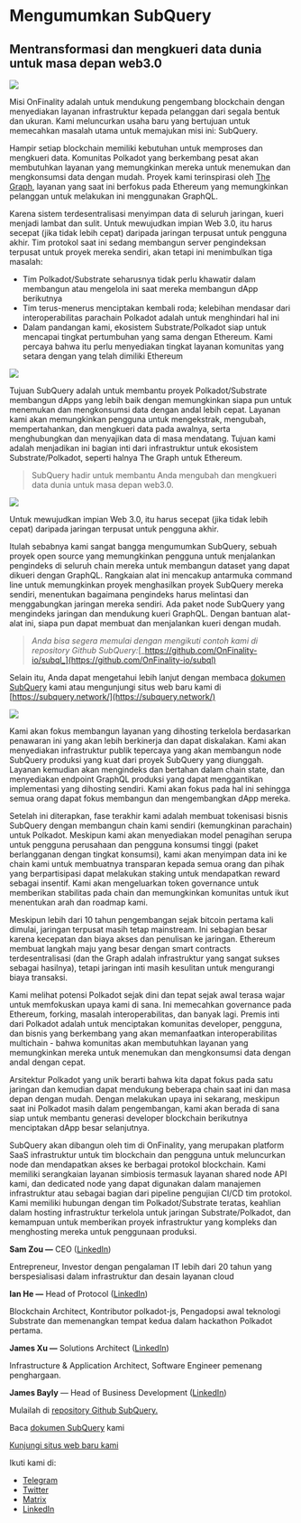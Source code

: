 # Mengumumkan SubQuery

## Mentransformasi dan mengkueri data dunia untuk masa depan web3.0

![](https://miro.medium.com/max/1400/1*J5u22qNxndcuCrFJ1mfGqg.png)

Misi OnFinality adalah untuk mendukung pengembang blockchain dengan menyediakan layanan infrastruktur kepada pelanggan dari segala bentuk dan ukuran. Kami meluncurkan usaha baru yang bertujuan untuk memecahkan masalah utama untuk memajukan misi ini: SubQuery.

Hampir setiap blockchain memiliki kebutuhan untuk memproses dan mengkueri data. Komunitas Polkadot yang berkembang pesat akan membutuhkan layanan yang memungkinkan mereka untuk menemukan dan mengkonsumsi data dengan mudah. Proyek kami terinspirasi oleh [The Graph](https://thegraph.com/), layanan yang saat ini berfokus pada Ethereum yang memungkinkan pelanggan untuk melakukan ini menggunakan GraphQL.

Karena sistem terdesentralisasi menyimpan data di seluruh jaringan, kueri menjadi lambat dan sulit. Untuk mewujudkan impian Web 3.0, itu harus secepat (jika tidak lebih cepat) daripada jaringan terpusat untuk pengguna akhir. Tim protokol saat ini sedang membangun server pengindeksan terpusat untuk proyek mereka sendiri, akan tetapi ini menimbulkan tiga masalah:

-   Tim Polkadot/Substrate seharusnya tidak perlu khawatir dalam membangun atau mengelola ini saat mereka membangun dApp berikutnya
-   Tim terus-menerus menciptakan kembali roda; kelebihan mendasar dari interoperabilitas parachain Polkadot adalah untuk menghindari hal ini
-   Dalam pandangan kami, ekosistem Substrate/Polkadot siap untuk mencapai tingkat pertumbuhan yang sama dengan Ethereum. Kami percaya bahwa itu perlu menyediakan tingkat layanan komunitas yang setara dengan yang telah dimiliki Ethereum

![](https://miro.medium.com/max/1400/1*l4b4BXWkczVDaHyv30lLQQ.png)

Tujuan SubQuery adalah untuk membantu proyek Polkadot/Substrate membangun dApps yang lebih baik dengan memungkinkan siapa pun untuk menemukan dan mengkonsumsi data dengan andal lebih cepat. Layanan kami akan memungkinkan pengguna untuk mengekstrak, mengubah, mempertahankan, dan mengkueri data pada awalnya, serta menghubungkan dan menyajikan data di masa mendatang. Tujuan kami adalah menjadikan ini bagian inti dari infrastruktur untuk ekosistem Substrate/Polkadot, seperti halnya The Graph untuk Ethereum.

> SubQuery hadir untuk membantu Anda mengubah dan mengkueri data dunia untuk masa depan web3.0.

![](https://miro.medium.com/max/1000/1*IHstJG-hBwQzicLdWkGR5w.png)

Untuk mewujudkan impian Web 3.0, itu harus secepat (jika tidak lebih cepat) daripada jaringan terpusat untuk pengguna akhir.

Itulah sebabnya kami sangat bangga mengumumkan SubQuery, sebuah proyek open source yang memungkinkan pengguna untuk menjalankan pengindeks di seluruh chain mereka untuk membangun dataset yang dapat dikueri dengan GraphQL. Rangkaian alat ini mencakup antarmuka command line untuk memungkinkan proyek menghasilkan proyek SubQuery mereka sendiri, menentukan bagaimana pengindeks harus melintasi dan menggabungkan jaringan mereka sendiri. Ada paket node SubQuery yang mengindeks jaringan dan mendukung kueri GraphQL. Dengan bantuan alat-alat ini, siapa pun dapat membuat dan menjalankan kueri dengan mudah.

> _Anda bisa segera memulai dengan mengikuti contoh kami di repository Github SubQuery:_[_https://github.com/OnFinality-io/subql_](https://github.com/OnFinality-io/subql)

Selain itu, Anda dapat mengetahui lebih lanjut dengan membaca [dokumen SubQuery](https://doc.subquery.network/) kami atau mengunjungi situs web baru kami di [https://subquery.network/](https://subquery.network/)

![](https://miro.medium.com/max/1000/1*3oA1Hvns1vrImTsmowO_Jw.png)

Kami akan fokus membangun layanan yang dihosting terkelola berdasarkan penawaran ini yang akan lebih berkinerja dan dapat diskalakan. Kami akan menyediakan infrastruktur publik tepercaya yang akan membangun node SubQuery produksi yang kuat dari proyek SubQuery yang diunggah. Layanan kemudian akan mengindeks dan bertahan dalam chain state, dan menyediakan endpoint GraphQL produksi yang dapat menggantikan implementasi yang dihosting sendiri. Kami akan fokus pada hal ini sehingga semua orang dapat fokus membangun dan mengembangkan dApp mereka.

Setelah ini diterapkan, fase terakhir kami adalah membuat tokenisasi bisnis SubQuery dengan membangun chain kami sendiri (kemungkinan parachain) untuk Polkadot. Meskipun kami akan menyediakan model penagihan serupa untuk pengguna perusahaan dan pengguna konsumsi tinggi (paket berlangganan dengan tingkat konsumsi), kami akan menyimpan data ini ke chain kami untuk membuatnya transparan kepada semua orang dan pihak yang berpartisipasi dapat melakukan staking untuk mendapatkan reward sebagai insentif. Kami akan mengeluarkan token governance untuk memberikan stabilitas pada chain dan memungkinkan komunitas untuk ikut menentukan arah dan roadmap kami.

Meskipun lebih dari 10 tahun pengembangan sejak bitcoin pertama kali dimulai, jaringan terpusat masih tetap mainstream. Ini sebagian besar karena kecepatan dan biaya akses dan penulisan ke jaringan. Ethereum membuat langkah maju yang besar dengan smart contracts terdesentralisasi (dan the Graph adalah infrastruktur yang sangat sukses sebagai hasilnya), tetapi jaringan inti masih kesulitan untuk mengurangi biaya transaksi.

Kami melihat potensi Polkadot sejak dini dan tepat sejak awal terasa wajar untuk memfokuskan upaya kami di sana. Ini memecahkan governance pada Ethereum, forking, masalah interoperabilitas, dan banyak lagi. Premis inti dari Polkadot adalah untuk menciptakan komunitas developer, pengguna, dan bisnis yang berkembang yang akan memanfaatkan interoperabilitas multichain - bahwa komunitas akan membutuhkan layanan yang memungkinkan mereka untuk menemukan dan mengkonsumsi data dengan andal dengan cepat.

Arsitektur Polkadot yang unik berarti bahwa kita dapat fokus pada satu jaringan dan kemudian dapat mendukung beberapa chain saat ini dan masa depan dengan mudah. Dengan melakukan upaya ini sekarang, meskipun saat ini Polkadot masih dalam pengembangan, kami akan berada di sana siap untuk membantu generasi developer blockchain berikutnya menciptakan dApp besar selanjutnya.

SubQuery akan dibangun oleh tim di OnFinality, yang merupakan platform SaaS infrastruktur untuk tim blockchain dan pengguna untuk meluncurkan node dan mendapatkan akses ke berbagai protokol blockchain. Kami memiliki serangkaian layanan simbiosis termasuk layanan shared node API kami, dan dedicated node yang dapat digunakan dalam manajemen infrastruktur atau sebagai bagian dari pipeline pengujian CI/CD tim protokol. Kami memiliki hubungan dengan tim Polkadot/Substrate teratas, keahlian dalam hosting infrastruktur terkelola untuk jaringan Substrate/Polkadot, dan kemampuan untuk memberikan proyek infrastruktur yang kompleks dan menghosting mereka untuk penggunaan produksi.

**Sam Zou —** CEO ([LinkedIn](https://www.linkedin.com/in/sam-zou-5b8169a/))

Entrepreneur, Investor dengan pengalaman IT lebih dari 20 tahun yang berspesialisasi dalam infrastruktur dan desain layanan cloud

**Ian He —** Head of Protocol ([LinkedIn](https://www.linkedin.com/in/yin-he-7a266345/))

Blockchain Architect, Kontributor polkadot-js, Pengadopsi awal teknologi Substrate dan memenangkan tempat kedua dalam hackathon Polkadot pertama.

**James Xu —** Solutions Architect ([LinkedIn](https://www.linkedin.com/in/zhexu/))

Infrastructure & Application Architect, Software Engineer pemenang penghargaan.

**James Bayly** — Head of Business Development ([LinkedIn](https://www.linkedin.com/in/james-bayly/))

Mulailah di [repository Github SubQuery.](https://github.com/OnFinality-io/subql)

Baca [dokumen SubQuery](https://doc.subquery.network/) kami

[Kunjungi situs web baru kami](https://subquery.network/)

Ikuti kami di:

-   [Telegram](https://t.me/subquerynetwork)
-   [Twitter](https://twitter.com/subquerynetwork)
-   [Matrix](https://matrix.to/#/%23subquery:matrix.org)
-   [LinkedIn](https://www.linkedin.com/company/subquery)